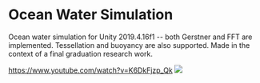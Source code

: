 # Ocean Water Simulation
Ocean water simulation for Unity 2019.4.16f1 -- both Gerstner and FFT are implemented. Tessellation and buoyancy are also supported.
Made in the context of a final graduation research work.

https://www.youtube.com/watch?v=K6DkFjzp_Qk
![](https://i.imgur.com/OZaULWn.png)
